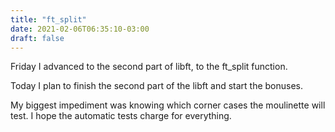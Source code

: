 ```yaml
---
title: "ft_split"
date: 2021-02-06T06:35:10-03:00
draft: false
---
```


Friday I advanced to the second part of libft, to the ft_split function.

Today I plan to finish the second part of the libft and start the bonuses.

My biggest impediment was knowing which corner cases the moulinette will test. I hope the automatic tests charge for everything.
